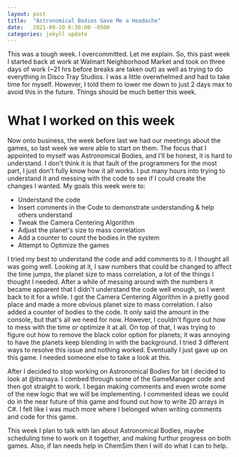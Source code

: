```yaml
---
layout: post
title:  "Astronomical Bodies Gave Me a Headache"
date:   2021-09-20 6:30:00 -0500
categories: jekyll update
---
```

This was a tough week. I overcommitted. Let me explain.
So, this past week I started back at work at Walmart Neighborhood Market and took on three days of work (~21 hrs before breaks are taken out) as well as trying to do everything in Disco Tray Studios.
I was a little overwhelmed and had to take time for myself.
However, I told them to lower me down to just 2 days max to avoid this in the future.
Things should be much better this week.

# What I worked on this week #
Now onto business, the week before last we had our meetings about the games, so last week we were able to start on them.
The focus that I appointed to myself was Astronomical Bodies, and I'll be honest, it is hard to understand.
I don't think it is that fault of the programmers for the most part, I just don't fully know how it all works.
I put many hours into trying to understand it and messing with the code to see if I could create the changes I wanted.
My goals this week were to:
* Understand the code
* Insert comments in the Code to demonstrate understanding & help others understand
* Tweak the Camera Centering Algorithm
* Adjust the planet's size to mass correlation
* Add a counter to count the bodies in the system
* Attempt to Optimize the games

I tried my best to understand the code and add comments to it. I thought all was going well.
Looking at it, I saw numbers that could be changed to affect the time jumps, the planet size to mass correlation, a lot of the things I thought I needed.
After a while of messing around with the numbers it became apparent that I didn't understand the code well enough, so I went back to it for a while.
I got the Camera Centering Algorithm in a pretty good place and made a more obvious planet size to mass correlation. I also added a counter of bodies to the code.
It only said the amount in the console, but that's all we need for now. However, I couldn't figure out how to mess with the time or optimize it at all.
On top of that, I was trying to figure out how to remove the black color option for planets; it was annoying to have the planets keep blending in with the background.
I tried 3 different ways to resolve this issue and nothing worked. Eventually I just gave up on this game. I needed someone else to take a look at this.

After I decided to stop working on Astronomical Bodies for bit I decided to look at @itsmaya. I combed through some of the GameManager code and then got straight to work.
I began making comments and even wrote some of the new logic that we will be implementing.
I commented ideas we could do in the near future of this game and found out how to write 2D arrays in C#.
I felt like I was much more where I belonged when writing comments and code for this game.

This week I plan to talk with Ian about Astronomical Bodies, maybe scheduling time to work on it together, and making furthur progress on both games.
Also, if Ian needs help in ChemSim then I will do what I can to help.
